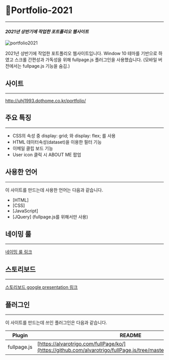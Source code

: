 # 💯Portfolio-2021
---
#### _2021년 상반기에 작업한 포트폴리오 웹사이트_
![portfolio2021](https://user-images.githubusercontent.com/72803184/111574145-40430680-87ef-11eb-87ab-fe71b535f564.gif)

2021년 상반기에 작업한 포트폴리오 웹사이트입니다. Window 10 테마를 기반으로 하였고 스크롤 간편성과 가독성을 위해 fullpage.js 플러그인을 사용했습니다. (모바일 버전에서는 fullpage.js 기능을 숨김.)

## 사이트
---
http://uhj1993.dothome.co.kr/portfolio/

## 주요 특징
---

- CSS의 속성 중 display: grid; 와 display: flex; 를 사용
- HTML 데이터속성(dataset)을 이용한 필터 기능
- 이메일 클립 보드 기능
- User icon 클릭 시 ABOUT ME 팝업

## 사용한 언어
---
이 사이트를 만드는데 사용한 언어는 다음과 같습니다.

- [HTML]
- [CSS] 
- [JavaScript] 
- [JQuery] (fullpage.js를 위해서만 사용)


## 네이밍 룰
---
[네이밍 룰 링크](https://docs.google.com/spreadsheets/d/e/2PACX-1vRfQEsZDFN1LQc1NQQQeWbZ2H5f-T7uAzI-FkWEEkMzW3Lgl2iVxobN0-6vB-it_yuOlwNS0BvaFv5Y/pubhtml)

## 스토리보드
---
[스토리보드 google presentation 링크](https://docs.google.com/presentation/d/e/2PACX-1vT7WK8f60gXB9RMnpP3RPR5MXlZc3edalvZOgKItcrmsosQSu0aOS3uQ-AgyeSSW-znbrCrx5yh3oru/pub?start=false&loop=false&delayms=3000)

## 플러그인
---

이 사이트를 만드는데 쓰인 플러그인은 다음과 같습니다.

| Plugin | README |
| ------ | ------ |
| fullpage.js | [https://alvarotrigo.com/fullPage/ko/](https://github.com/alvarotrigo/fullPage.js/tree/master/lang/korean#fullpagejs) |
